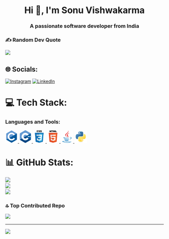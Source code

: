 <h1 align="center">Hi 👋, I'm Sonu Vishwakarma</h1>
<h3 align="center">A passionate software developer from India</h3>

### ✍️ Random Dev Quote
![](https://quotes-github-readme.vercel.app/api?type=horizontal&theme=radical)


## 🌐 Socials:
[![Instagram](https://img.shields.io/badge/Instagram-%23E4405F.svg?logo=Instagram&logoColor=white)](https://instagram.com/sonuvishwakarmavns) [![LinkedIn](https://img.shields.io/badge/LinkedIn-%230077B5.svg?logo=linkedin&logoColor=white)](https://linkedin.com/in/sonuvishwakarmavns) 

# 💻 Tech Stack:

<h3 align="left">Languages and Tools:</h3>
<p align="left"> <a href="https://www.cprogramming.com/" target="_blank" rel="noreferrer"> <img src="https://raw.githubusercontent.com/devicons/devicon/master/icons/c/c-original.svg" alt="c" width="40" height="40"/> </a> <a href="https://www.w3schools.com/cpp/" target="_blank" rel="noreferrer"> <img src="https://raw.githubusercontent.com/devicons/devicon/master/icons/cplusplus/cplusplus-original.svg" alt="cplusplus" width="40" height="40"/> </a> <a href="https://www.w3schools.com/css/" target="_blank" rel="noreferrer"> <img src="https://raw.githubusercontent.com/devicons/devicon/master/icons/css3/css3-original-wordmark.svg" alt="css3" width="40" height="40"/> </a> <a href="https://www.w3.org/html/" target="_blank" rel="noreferrer"> <img src="https://raw.githubusercontent.com/devicons/devicon/master/icons/html5/html5-original-wordmark.svg" alt="html5" width="40" height="40"/> </a> <a href="https://www.java.com" target="_blank" rel="noreferrer"> <img src="https://raw.githubusercontent.com/devicons/devicon/master/icons/java/java-original.svg" alt="java" width="40" height="40"/> </a> <a href="https://www.python.org" target="_blank" rel="noreferrer"> <img src="https://raw.githubusercontent.com/devicons/devicon/master/icons/python/python-original.svg" alt="python" width="40" height="40"/> </a> </p>

# 📊 GitHub Stats:
![](https://github-readme-stats.vercel.app/api?username=sonuvishwakarmavns&theme=dark&hide_border=false&include_all_commits=false&count_private=false)<br/>
![](https://github-readme-streak-stats.herokuapp.com/?user=sonuvishwakarmavns&theme=dark&hide_border=false)<br/>
![](https://github-readme-stats.vercel.app/api/top-langs/?username=sonuvishwakarmavns&theme=dark&hide_border=false&include_all_commits=false&count_private=false&layout=compact)



### 🔝 Top Contributed Repo
![](https://github-contributor-stats.vercel.app/api?username=sonuvishwakarmavns&limit=5&theme=dark&combine_all_yearly_contributions=true)

---
[![](https://visitcount.itsvg.in/api?id=sonuvishwakarmavns&icon=0&color=0)](https://visitcount.itsvg.in)

<!-- Proudly created with GPRM ( https://gprm.itsvg.in ) -->
